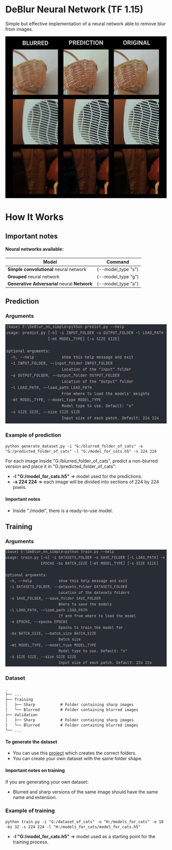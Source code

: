# DeBlur Neural Network (TF 1.15)
Simple but effective implementation of a neural network able to remove blur from images.

![](docs/Examples.png)

# How It Works
## Important notes
#### Neural networks available:
| Model                                         | Command            |
| --------------------------------------------- | ------------------ |
| **Simple convolutional** neural network       | (--model_type "s") |
| **Grouped** neural network                    | (--model_type "g") |
| **Generative Adversarial** neural **Network** | (--model_type "a") |

## Prediction
### Arguments

![](docs/HelpPredict.png)

### Example of prediction
    python generate_dataset.py -i "G:/blurred_folder_of_cats" -o "G:/predicted_folder_of_cats" -l "G:/model_for_cats.h5" -s 224 224
For each image inside "G:/blurred_folder_of_cats", predict a non-blurred version and place it in "G:/predicted_folder_of_cats":
* **-l "G:/model_for_cats.h5"** => model used for the predictions.
* **-s 224 224** => each image will be divided into sections of 224 by 224 pixels.

#### Important notes
* Inside "./model", there is a ready-to-use model.

## Training
### Arguments

![](docs/HelpTrain.png)

### Dataset
    .
    ├── ...
    ├── Training
    │   ├── Sharp           # Folder containing sharp images
    │   └── Blurred         # Folder containing blurred images
    ├── Validation
    │   ├── Sharp           # Folder containing sharp images
    │   └── Blurred         # Folder containing blurred images
    └── ...

#### To generate the dataset
* You can use this [project](https://github.com/giosullutrone/DeBlur_dataset_generator) which creates the correct folders.
* You can create your own dataset with the same folder shape.

#### Important notes on training
If you are generating your own dataset:
* Blurred and sharp versions of the same image should have the same name and extension.

### Example of training
    python train.py -i "G:/dataset_of_cats" -o "H:/models_for_cats" -e 10 -bs 32 -s 224 224 -l "H:/models_for_cats/model_for_cats.h5"
* **-l "G:/model_for_cats.h5"** => model used as a starting point for the training process.

